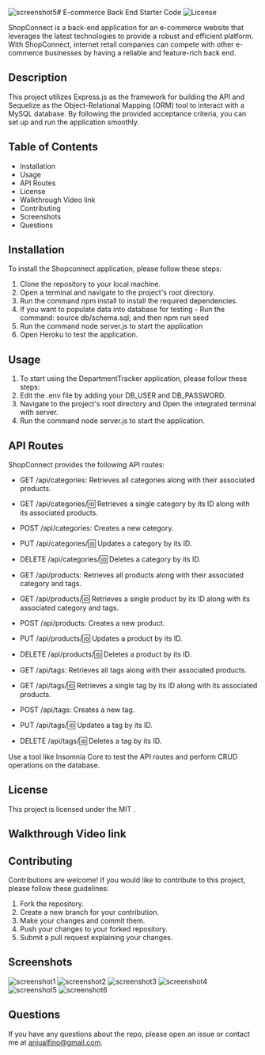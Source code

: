 ![screenshot5](https://github.com/Anju0806/ShopConnect/assets/126565826/40480152-f78a-4eac-bb05-15d5f8ff4a12)# E-commerce Back End Starter Code
![License](https://img.shields.io/badge/License-MIT-yellow.svg)

 ShopConnect is a back-end application for an e-commerce website that leverages the latest technologies to provide a robust and efficient platform. With ShopConnect, internet retail companies can compete with other e-commerce businesses by having a reliable and feature-rich back end.

## Description

This project utilizes Express.js as the framework for building the API and Sequelize as the Object-Relational Mapping (ORM) tool to interact with a MySQL database. By following the provided acceptance criteria, you can set up and run the application smoothly.

## Table of Contents

 - Installation
 - Usage
 - API Routes
 - License
 - Walkthrough Video link
 - Contributing
 - Screenshots
 - Questions

## Installation

To install the Shopconnect application, please follow these steps:

1. Clone the repository to your local machine.
2. Open a terminal and navigate to the project's root directory.
3. Run the command npm install to install the required dependencies.
4. If you want to populate data into database for testing - Run the command: source db/schema.sql;
and then npm run seed
5. Run the command node server.js to start the application
6. Open Heroku to test the application.

## Usage

1. To start using the DepartmentTracker application, please follow these steps:
2. Edit the .env file by adding your DB_USER and DB_PASSWORD.
3. Navigate to the project's root directory and Open the integrated terminal with server.
4. Run the command node server.js to start the application.

## API Routes
ShopConnect provides the following API routes:

- GET /api/categories: Retrieves all categories along with their associated products.

- GET /api/categories/:id: Retrieves a single category by its ID along with its associated products.

- POST /api/categories: Creates a new category.

- PUT /api/categories/:id: Updates a category by its ID.

- DELETE /api/categories/:id: Deletes a category by its ID.

- GET /api/products: Retrieves all products along with their associated category and tags.

- GET /api/products/:id: Retrieves a single product by its ID along with its associated category and tags.

- POST /api/products: Creates a new product.

- PUT /api/products/:id: Updates a product by its ID.

- DELETE /api/products/:id: Deletes a product by its ID.

- GET /api/tags: Retrieves all tags along with their associated products.

- GET /api/tags/:id: Retrieves a single tag by its ID along with its associated products.

- POST /api/tags: Creates a new tag.

- PUT /api/tags/:id: Updates a tag by its ID.

- DELETE /api/tags/:id: Deletes a tag by its ID.

Use a tool like Insomnia Core to test the API routes and perform CRUD operations on the database.

## License

This project is licensed under the MIT .

## Walkthrough Video link


## Contributing

Contributions are welcome! If you would like to contribute to this project, please follow these guidelines:

1. Fork the repository.
2. Create a new branch for your contribution.
3. Make your changes and commit them.
4. Push your changes to your forked repository.
5. Submit a pull request explaining your changes.

## Screenshots

![screenshot1](https://github.com/Anju0806/ShopConnect/assets/126565826/326845ec-2640-42b0-bbf8-ba33943d558d)
![screenshot2](https://github.com/Anju0806/ShopConnect/assets/126565826/385772c5-af20-42c0-9288-c3aedc0bb563)
![screenshot3](https://github.com/Anju0806/ShopConnect/assets/126565826/66512a0f-2ef4-4bc4-aef5-ff38e10c8d73)
![screenshot4](https://github.com/Anju0806/ShopConnect/assets/126565826/b1d0c1d9-d7d3-44de-8431-f56add30dfed)
![screenshot5](https://github.com/Anju0806/ShopConnect/assets/126565826/0172f7e6-002e-4e2e-9c72-cf97a06c656b)
![screenshot6](https://github.com/Anju0806/ShopConnect/assets/126565826/437add12-5f53-4faa-a6fe-6c1cd5f64b90)

## Questions
If you have any questions about the repo, please open an issue or contact me at anjualfino@gmail.com. 
